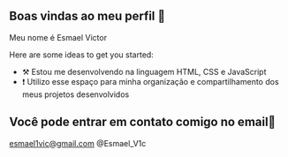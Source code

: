## Boas vindas ao meu perfil 👋

Meu nome é Esmael Victor

Here are some ideas to get you started:

- ⚒️ Estou me desenvolvendo na linguagem HTML, CSS e JavaScript
- ❗ Utilizo esse espaço para minha organização e compartilhamento dos meus projetos desenvolvidos

## Você pode entrar em contato comigo no email📧 
esmael1vic@gmail.com
@Esmael_V1c
